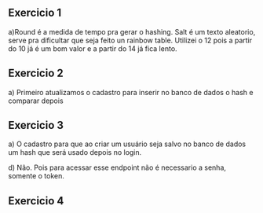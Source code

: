 ## Exercicio 1

a)Round é a medida de tempo pra gerar o hashing. Salt é um texto aleatorio, serve pra dificultar que seja feito un rainbow table.
Utilizei o 12 pois a partir do 10 já é um bom valor e a partir do 14 já fica lento.

## Exercicio 2

a) Primeiro atualizamos o cadastro para inserir no banco de dados o hash e comparar depois

## Exercicio 3

a) O cadastro para que ao criar um usuário seja salvo no banco de dados um hash que será usado depois no login.

d) Não. Pois para acessar esse endpoint não é necessario a senha, somente o token.

## Exercicio 4
